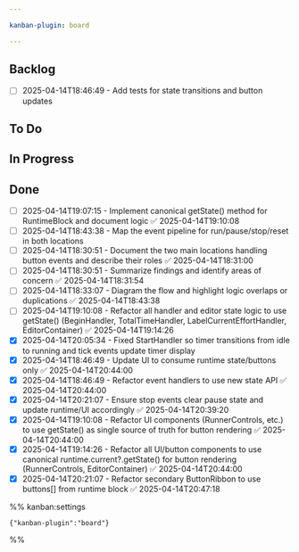 ```yaml
---

kanban-plugin: board

---
```


## Backlog

- [ ] 2025-04-14T18:46:49 - Add tests for state transitions and button updates


## To Do



## In Progress

## Done

- [ ] 2025-04-14T19:07:15 - Implement canonical getState() method for RuntimeBlock and document logic ✅ 2025-04-14T19:10:08
- [ ] 2025-04-14T18:43:38 - Map the event pipeline for run/pause/stop/reset in both locations
- [ ] 2025-04-14T18:30:51 - Document the two main locations handling button events and describe their roles ✅ 2025-04-14T18:31:00
- [ ] 2025-04-14T18:30:51 - Summarize findings and identify areas of concern ✅ 2025-04-14T18:31:54
- [ ] 2025-04-14T18:33:07 - Diagram the flow and highlight logic overlaps or duplications ✅ 2025-04-14T18:43:38
- [ ] 2025-04-14T19:10:08 - Refactor all handler and editor state logic to use getState() (BeginHandler, TotalTimeHandler, LabelCurrentEffortHandler, EditorContainer) ✅ 2025-04-14T19:14:26
- [x] 2025-04-14T20:05:34 - Fixed StartHandler so timer transitions from idle to running and tick events update timer display
- [x] 2025-04-14T18:46:49 - Update UI to consume runtime state/buttons only ✅ 2025-04-14T20:44:00
- [x] 2025-04-14T18:46:49 - Refactor event handlers to use new state API ✅ 2025-04-14T20:44:00
- [x] 2025-04-14T20:21:07 - Ensure stop events clear pause state and update runtime/UI accordingly ✅ 2025-04-14T20:39:20
- [x] 2025-04-14T19:10:08 - Refactor UI components (RunnerControls, etc.) to use getState() as single source of truth for button rendering ✅ 2025-04-14T20:44:00
- [x] 2025-04-14T19:14:26 - Refactor all UI/button components to use canonical runtime.current?.getState() for button rendering (RunnerControls, EditorContainer) ✅ 2025-04-14T20:44:00
- [x] 2025-04-14T20:21:07 - Refactor secondary ButtonRibbon to use buttons[] from runtime block ✅ 2025-04-14T20:47:18

%% kanban:settings
```
{"kanban-plugin":"board"}
```
%%